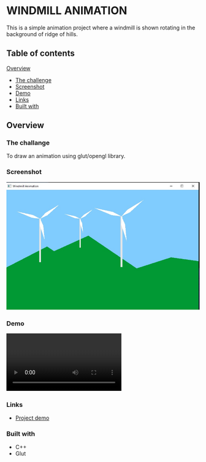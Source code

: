 # WINDMILL ANIMATION

This is a simple animation project where a windmill is shown rotating in the background of ridge of hills.

## Table of contents

[Overview](#overview)

- [The challenge](#the-challenge)
- [Screenshot](#screenshot)
- [Demo](#demo)
- [Links](#links)
- [Built with](#built)

## Overview

### The challange

To draw an animation using glut/opengl library.

### Screenshot

![](./screenshot/project-ss.jpg)

### Demo

![](./demo-video/demo.mp4)

### Links

- [Project demo](https://youtu.be/Vez51t7xgds)

### Built with

- C++
- Glut

